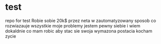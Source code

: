 # test
repo for test
Robie sobie 20k$ przez neta w zautomatyzowany sposob co rozwiazauje wszystkie moje problemy 
jestem pewny siebie i wiem dokaldnie co mam robic aby stac sie swoja wymazona postacia kocham zycie
